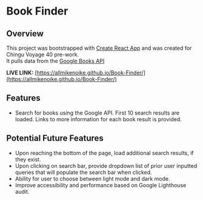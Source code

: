 # Book Finder

## Overview

This project was bootstrapped with [Create React App](https://github.com/facebook/create-react-app) and was created for Chingu Voyage 40 pre-work.\
It pulls data from the [Google Books API](https://developers.google.com/books/)

**LIVE LINK:** [https://allmikenoike.github.io/Book-Finder/](https://allmikenoike.github.io/Book-Finder/)

## Features

- Search for books using the Google API. First 10 search results are loaded. Links to more information for each book result is provided.

## Potential Future Features

- Upon reaching the bottom of the page, load additional search results, if they exist.
- Upon clicking on search bar, provide dropdown list of prior user inputted queries that will populate the search bar when clicked.
- Ability for user to choose between light mode and dark mode.
- Improve accessibility and performance based on Google Lighthouse audit.

